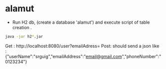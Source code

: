 alamut
=========

  - Run H2 db, (create a database 'alamut') and execute script of table creation .
```sh
java -jar h2*.jar
```
  Get :
  http://localhost:8080/user?emailAdress=<email adress you look for>
  Post:  should send a json like  : {"userName":"srguig","emailAddress":"email@gmail.com","phoneNumber":"0123234"}
